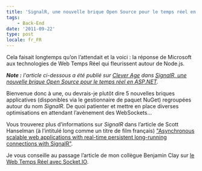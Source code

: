 ```yaml
---
title: 'SignalR, une nouvelle brique Open Source pour le temps réel en ASP.NET'
tags:
    - Back-End
date: '2011-09-22'
type: post
locale: fr_FR
---
```


Cela faisait longtemps qu’on l’attendait et la voici : la réponse de Microsoft aux technologies de Web Temps Réel qui fleurissent autour de Node.js.

<!-- more -->

<em class="canonical">**Note&nbsp;:** l'article ci-dessous a été publié sur [Clever Age](http://www.clever-age.com/fr/) dans [SignalR, une nouvelle brique Open Source pour le temps réel en ASP.NET](http://blog.clever-age.com/fr/2011/09/22/signalr-une-nouvelle-brique-open-source-pour-le-temps-reel-en-asp-net/).</em>

Bienvenue donc à une, ou devrais-je plutôt dire 5 nouvelles briques applicatives (disponibles via le gestionnaire de paquet NuGet) regroupées autour du nom _SignalR_. De quoi patienter et mettre en place diverses optimisations en attendant l’avènement des WebSockets…

Vous trouverez plus d’informations sur _SignalR_ dans l’article de Scott Hanselman (à l’intitulé long comme un titre de film français) ["Asynchronous scalable web applications with real-time persistent long-running connections with SignalR"](http://www.hanselman.com/blog/AsynchronousScalableWebApplicationsWithRealtimePersistentLongrunningConnectionsWithSignalR.aspx).

Je vous conseille au passage l’article de mon collègue Benjamin Clay sur [le Web Temps Réel avec Socket.IO](http://blog.clever-age.com/fr/2011/02/28/le-web-en-temps-reel-avec-socket-io/).
